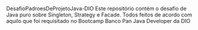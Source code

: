 DesafioPadroesDeProjetoJava-DIO
Este repositório contém o desafio de Java puro sobre Singleton, Strategy e Facade. Todos feitos de acordo com aquilo que foi requisitado no Bootcamp Banco Pan Java Developer da DIO
